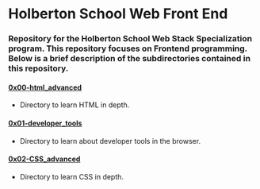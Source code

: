 # Holberton School Web Front End
### Repository for the Holberton School Web Stack Specialization program. This repository focuses on Frontend programming. Below is a brief description of the subdirectories contained in this repository.

#### [0x00-html_advanced](./0x00-html_advanced)
* Directory to learn HTML in depth.

#### [0x01-developer_tools](./0x01-developer_tools)
* Directory to learn about developer tools in the browser.

#### [0x02-CSS_advanced](0x02-CSS_advanced)
* Directory to learn CSS in depth.

